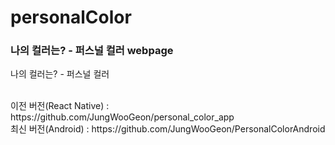 # personalColor

### 나의 컬러는? - 퍼스널 컬러 webpage

나의 컬러는? - 퍼스널 컬러

<br>
이전 버전(React Native) : https://github.com/JungWooGeon/personal_color_app
<br>
최신 버전(Android) : https://github.com/JungWooGeon/PersonalColorAndroid
